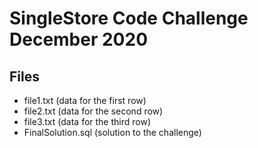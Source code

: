 # SingleStore Code Challenge December 2020

## Files
  - file1.txt (data for the first row)
  - file2.txt (data for the second row)
  - file3.txt (data for the third row)
  - FinalSolution.sql (solution to the challenge)
